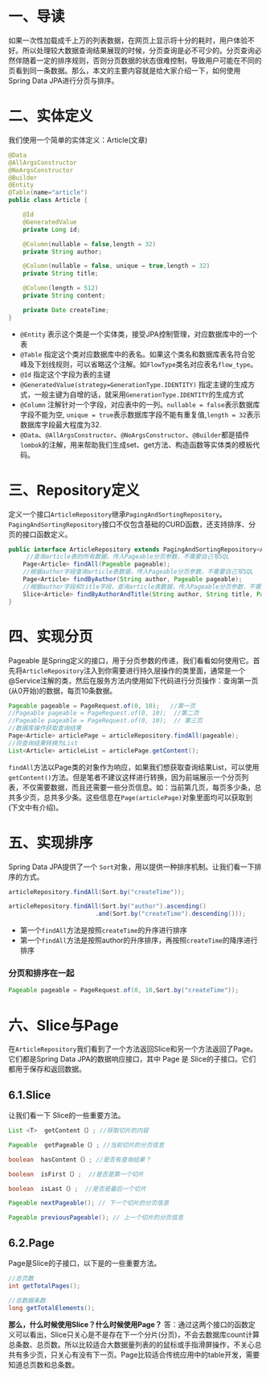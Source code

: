 # 一、导读

如果一次性加载成千上万的列表数据，在网页上显示将十分的耗时，用户体验不好。所以处理较大数据查询结果展现的时候，分页查询是必不可少的。分页查询必然伴随着一定的排序规则，否则分页数据的状态很难控制，导致用户可能在不同的页看到同一条数据。那么，本文的主要内容就是给大家介绍一下，如何使用Spring Data JPA进行分页与排序。

# 二、实体定义

我们使用一个简单的实体定义：Article(文章)

```java
@Data
@AllArgsConstructor
@NoArgsConstructor
@Builder
@Entity
@Table(name="article")
public class Article {

    @Id
    @GeneratedValue
    private Long id;

    @Column(nullable = false,length = 32)
    private String author;

    @Column(nullable = false, unique = true,length = 32)
    private String title;

    @Column(length = 512)
    private String content;

    private Date createTime;
}
```

- `@Entity` 表示这个类是一个实体类，接受JPA控制管理，对应数据库中的一个表
- `@Table` 指定这个类对应数据库中的表名。如果这个类名和数据库表名符合驼峰及下划线规则，可以省略这个注解。如`FlowType`类名对应表名`flow_type`。
- `@Id` 指定这个字段为表的主键
- `@GeneratedValue(strategy=GenerationType.IDENTITY)` 指定主键的生成方式，一般主键为自增的话，就采用`GenerationType.IDENTITY`的生成方式
- `@Column` 注解针对一个字段，对应表中的一列。`nullable = false`表示数据库字段不能为空, `unique = true`表示数据库字段不能有重复值,`length = 32`表示数据库字段最大程度为32.
- `@Data`、`@AllArgsConstructor`、`@NoArgsConstructor`、`@Builder`都是插件`lombok`的注解，用来帮助我们生成set、get方法、构造函数等实体类的模板代码。

# 三、Repository定义

定义一个接口`ArticleRepository`继承`PagingAndSortingRepository`。`PagingAndSortingRepository`接口不仅包含基础的CURD函数，还支持排序、分页的接口函数定义。

```java
public interface ArticleRepository extends PagingAndSortingRepository<Article,Long> {
     //查询article表的所有数据，传入Pageable分页参数，不需要自己写SQL
    Page<Article> findAll(Pageable pageable);
    //根据author字段查询article表数据，传入Pageable分页参数，不需要自己写SQL
    Page<Article> findByAuthor(String author, Pageable pageable);
    //根据author字段和title字段，查询article表数据，传入Pageable分页参数，不需要自己写SQL
    Slice<Article> findByAuthorAndTitle(String author, String title, Pageable pageable);
}
```

# 四、实现分页

Pageable 是Spring定义的接口，用于分页参数的传递，我们看看如何使用它。首先将`ArticleRepository`注入到你需要进行持久层操作的类里面，通常是一个@Service注解的类，然后在服务方法内使用如下代码进行分页操作：查询第一页(从0开始)的数据，每页10条数据。

```java
Pageable pageable = PageRequest.of(0, 10);   //第一页
//Pageable pageable = PageRequest.of(0, 10);  //第二页
//Pageable pageable = PageRequest.of(0, 10);  // 第三页
//数据库操作获取查询结果
Page<Article> articlePage = articleRepository.findAll(pageable);
//将查询结果转换为List
List<Article> articleList = articlePage.getContent();
```

`findAll`方法以Page类的对象作为响应，如果我们想获取查询结果List，可以使用`getContent()`方法。但是笔者不建议这样进行转换，因为前端展示一个分页列表，不仅需要数据，而且还需要一些分页信息。如：当前第几页，每页多少条，总共多少页，总共多少条。这些信息在`Page(articlePage)`对象里面均可以获取到(下文中有介绍)。

# 五、实现排序

Spring Data JPA提供了一个 `Sort`对象，用以提供一种排序机制。让我们看一下排序的方式。

```java
articleRepository.findAll(Sort.by("createTime"));

articleRepository.findAll(Sort.by("author").ascending()
                        .and(Sort.by("createTime").descending()));
```

- 第一个`findAll`方法是按照`createTime`的升序进行排序
- 第一个`findAll`方法是按照author的升序排序，再按照`createTime`的降序进行排序

### **分页和排序在一起**

```java
Pageable pageable = PageRequest.of(0, 10,Sort.by("createTime"));
```

# 六、Slice与Page

在`ArticleRepository`我们看到了一个方法返回Slice和另一个方法返回了Page。它们都是Spring Data JPA的数据响应接口，其中 Page 是 Slice的子接口。它们都用于保存和返回数据。

## 6.1.**Slice**

让我们看一下 Slice的一些重要方法。

```java
List <T>  getContent（）; //获取切片的内容

Pageable  getPageable（）; //当前切片的分页信息

boolean  hasContent（）; //是否有查询结果？

boolean  isFirst（）;  //是否是第一个切片

boolean  isLast（）;  //是否是最后一个切片

Pageable nextPageable(); // 下一个切片的分页信息

Pageable previousPageable(); // 上一个切片的分页信息
```

## 6.2.**Page**

Page是Slice的子接口，以下是的一些重要方法。

```java
//总页数
int getTotalPages();

//总数据条数
long getTotalElements();
```

**那么，什么时候使用Slice？什么时候使用Page？**
答：通过这两个接口的函数定义可以看出，Slice只关心是不是存在下一个分片(分页)，不会去数据库count计算总条数、总页数。所以比较适合大数据量列表的的鼠标或手指滑屏操作，不关心总共有多少页，只关心有没有下一页。Page比较适合传统应用中的table开发，需要知道总页数和总条数。
